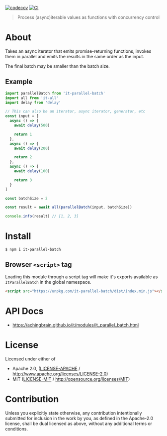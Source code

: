 [![codecov](https://img.shields.io/codecov/c/github/achingbrain/it.svg?style=flat-square)](https://codecov.io/gh/achingbrain/it)
[![CI](https://img.shields.io/github/actions/workflow/status/achingbrain/it/js-test-and-release.yml?branch=main\&style=flat-square)](https://github.com/achingbrain/it/actions/workflows/js-test-and-release.yml?query=branch%3Amain)

> Process (async)iterable values as functions with concurrency control

# About

Takes an async iterator that emits promise-returning functions, invokes them in parallel and emits the results in the same order as the input.

The final batch may be smaller than the batch size.

## Example

```javascript
import parallelBatch from 'it-parallel-batch'
import all from 'it-all'
import delay from 'delay'

// This can also be an iterator, async iterator, generator, etc
const input = [
  async () => {
    await delay(500)

    return 1
  },
  async () => {
    await delay(200)

    return 2
  },
  async () => {
    await delay(100)

    return 3
  }
]

const batchSize = 2

const result = await all(parallelBatch(input, batchSize))

console.info(result) // [1, 2, 3]
```

# Install

```console
$ npm i it-parallel-batch
```

## Browser `<script>` tag

Loading this module through a script tag will make it's exports available as `ItParallelBatch` in the global namespace.

```html
<script src="https://unpkg.com/it-parallel-batch/dist/index.min.js"></script>
```

# API Docs

- <https://achingbrain.github.io/it/modules/it_parallel_batch.html>

# License

Licensed under either of

- Apache 2.0, ([LICENSE-APACHE](LICENSE-APACHE) / <http://www.apache.org/licenses/LICENSE-2.0>)
- MIT ([LICENSE-MIT](LICENSE-MIT) / <http://opensource.org/licenses/MIT>)

# Contribution

Unless you explicitly state otherwise, any contribution intentionally submitted for inclusion in the work by you, as defined in the Apache-2.0 license, shall be dual licensed as above, without any additional terms or conditions.
